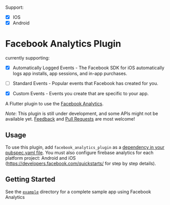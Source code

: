 

Support: 
- [X] IOS
- [X] Android 

# Facebook Analytics Plugin

currently supporting: 
- [X] Automatically Logged Events - The Facebook SDK for iOS automatically logs app installs, app sessions, and in-app purchases. 
- [ ] Standard Events - Popular events that Facebook has created for you.
- [X] Custom Events - Events you create that are specific to your app.



A Flutter plugin to use the [Facebook Analytics](https://analytics.facebook.com).


*Note*: This plugin is still under development, and some APIs might not be available yet. [Feedback](https://github.com/khalithartmann/facebook_analytics_flutter_plugin) and [Pull Requests](https://github.com/khalithartmann/facebook_analytics_flutter_plugin/pulls) are most welcome!

## Usage
To use this plugin, add `facebook_analytics_plugin` as a [dependency in your pubspec.yaml file](https://flutter.io/platform-plugins/). You must also configure firebase analytics for each platform project: Android and iOS (https://developers.facebook.com/quickstarts/ for step by step details).




## Getting Started

See the [`example`][example] directory for a complete sample app using Facebook Analytics

[example]: https://github.com/khalithartmann/facebook_analytics_flutter_plugin/tree/master/example



    